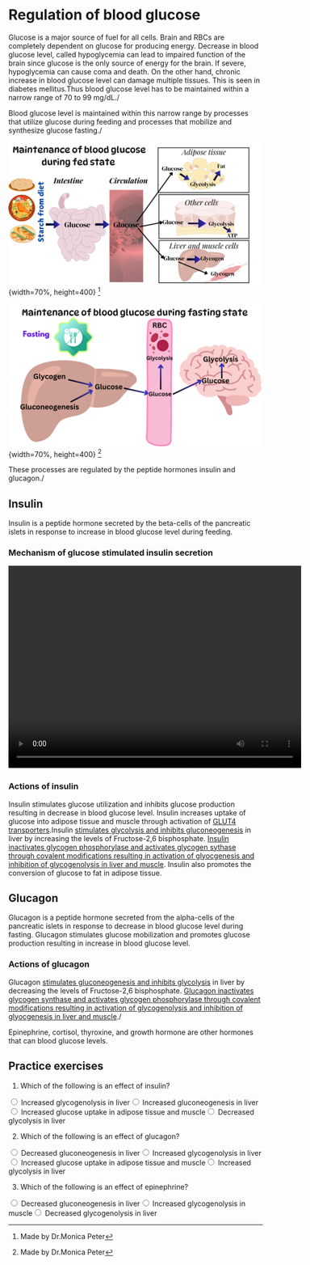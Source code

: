 # Regulation of blood glucose

Glucose is a major source of fuel for all cells. Brain and RBCs are completely dependent on glucose for producing energy. Decrease in blood glucose level, called hypoglycemia can lead to impaired function of the brain since glucose is the only source of energy for the brain. If severe, hypoglycemia can cause coma and death. On the other hand, chronic increase in blood glucose level can damage multiple tissues. This is seen in diabetes mellitus.Thus blood glucose level has to be maintained within a narrow range of 70 to 99 mg/dL./

Blood glucose level is maintained within this narrow range by processes that utilize glucose during feeding and processes that mobilize and synthesize glucose fasting./


![](Images/feeding.png){width=70%, height=400}
[^2]

![](Images/fasting.png){width=70%, height=400}
[^2]

These processes are regulated by the peptide hormones insulin and glucagon./

## Insulin

Insulin is a peptide hormone secreted by the beta-cells of the pancreatic islets in response to increase in blood glucose level during feeding. 

### Mechanism of glucose stimulated insulin secretion

<video width="580" height="400" controls>
  <source src="Images/Inssec.mp4" type="video/mp4">
</video>

### Actions of insulin

Insulin stimulates glucose utilization and inhibits glucose production resulting in decrease in blood glucose level. Insulin increases uptake of glucose into adipose tissue and muscle through activation of [GLUT4 transporters](#glucose-transporters).Insulin [stimulates glycolysis and inhibits gluconeogenesis](#regulation-of-glycolysis-and-gluconeogenesis) in liver by increasing the levels of Fructose-2,6 bisphosphate. [Insulin inactivates glycogen phosphorylase and activates glycogen sythase through covalent modifications resulting in activation of glyocgenesis and inhibition of glycogenolysis in liver and muscle](#hormonal-regulation-of-glycogen-metabolism). Insulin also promotes the conversion of glucose to fat in adipose tissue.



## Glucagon

Glucagon is a peptide hormone secreted from the alpha-cells of the pancreatic islets in response to decrease in blood glucose level during fasting. Glucagon stimulates glucose mobilization and promotes glucose production resulting in increase in blood glucose level.

### Actions of glucagon

Glucagon [stimulates gluconeogenesis and inhibits glycolysis](#regulation-of-glycolysis-and-gluconeogenesis) in liver by decreasing the levels of Fructose-2,6 bisphosphate. [Glucagon inactivates glycogen synthase and activates glycogen phosphorylase through covalent modifications resulting in activation of glycogenolysis and inhibition of glyocgenesis in liver and muscle](#hormonal-regulation-of-glycogen-metabolism)./


Epinephrine, cortisol, thyroxine, and growth hormone are other hormones that can blood glucose levels. 



## Practice exercises

1. Which of the following is an effect of insulin?


<div class='webex-radiogroup' id='radio_DLWLFCSYUS'><label><input type="radio" autocomplete="off" name="radio_DLWLFCSYUS" value=""></input> <span>Increased glycogenolysis in liver</span></label><label><input type="radio" autocomplete="off" name="radio_DLWLFCSYUS" value=""></input> <span>Increased gluconeogenesis in liver</span></label><label><input type="radio" autocomplete="off" name="radio_DLWLFCSYUS" value="answer"></input> <span>Increased glucose uptake in adipose tissue and muscle</span></label><label><input type="radio" autocomplete="off" name="radio_DLWLFCSYUS" value=""></input> <span>Decreased glycolysis in liver</span></label></div>


2. Which of the following is an effect of glucagon?


<div class='webex-radiogroup' id='radio_TLHTGTUJOE'><label><input type="radio" autocomplete="off" name="radio_TLHTGTUJOE" value=""></input> <span>Decreased gluconeogenesis in liver</span></label><label><input type="radio" autocomplete="off" name="radio_TLHTGTUJOE" value="answer"></input> <span>Increased glycogenolysis in liver</span></label><label><input type="radio" autocomplete="off" name="radio_TLHTGTUJOE" value=""></input> <span>Increased glucose uptake in adipose tissue and muscle</span></label><label><input type="radio" autocomplete="off" name="radio_TLHTGTUJOE" value=""></input> <span>Increased glycolysis in liver</span></label></div>


3. Which of the following is an effect of epinephrine?


<div class='webex-radiogroup' id='radio_LCISEWJREZ'><label><input type="radio" autocomplete="off" name="radio_LCISEWJREZ" value=""></input> <span>Decreased gluconeogenesis in liver</span></label><label><input type="radio" autocomplete="off" name="radio_LCISEWJREZ" value="answer"></input> <span>Increased glycogenolysis in muscle</span></label><label><input type="radio" autocomplete="off" name="radio_LCISEWJREZ" value=""></input> <span>Decreased glycogenolysis in liver</span></label></div>








[^2]:Made by Dr.Monica Peter
